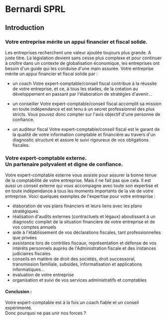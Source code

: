 # Bernardi SPRL

## Introduction

### Votre entreprise mérite un appui financier et fiscal solide.

Les entreprises recherchent une valeur ajoutée toujours plus grande. A juste titre.
La législation devient sans cesse plus complexe et pour continuer à croître dans un contexte de globalisation économique, les entreprises ont besoin d'un guide qui les conduise d'une main assurée.
Votre entreprise mérite un appui financier et fiscal solide par :

- un coach
  Votre expert-comptable/conseil fiscal contribue à la réussite de votre entreprise, et ce, à tous les stades, de la création au développement en passant par l'élaboration de stratégies d'avenir...

- un conseiller
  Votre expert-comptable/conseil fiscal accomplit sa mission en toute indépendance et est tenu à un secret professionnel des plus stricts. Vous pouvez donc compter sur l'avis objectif d'une personne de confiance.

- un auditeur fiscal
  Votre expert-comptable/conseil fiscal est le garant de la qualité de votre information comptable et financière au travers d'un diagnostic structuré et assure le suivi rigoureux de vos obligations fiscales.


### Votre expert-comptable externe.<br/>Un partenaire polyvalent et digne de confiance.

Votre expert-comptable externe vous assiste pour assurer la bonne tenue de la comptabilité de votre entreprise.
Mais il ne fait pas que cela. Il est aussi un conseil externe qui vous accompagne avec toute son expertise et en toute indépendance à tous les moments importants de la vie de votre entreprise.
Voici quelques exemples de l'expertise pour votre entreprise :

- élaboration de vos plans financiers et leurs liens avec les plans stratégiques
- réalisation d'audits externes (contractuels et légaux) aboutissant à un diagnostic complet de la situation financière de votre entreprise et de vos comptes annuels
- aide à l'établissement de vos déclarations fiscales, tant professionnelles que privées
- assistance lors de contrôles fiscaux, représentation et défense de vos intérêts personnels auprès de l'Administration fiscale et des instances judiciaires fiscales
- conseils en matière de droit des sociétés, droit successoral, transmission familiale, subsides, informatisation et applications informatiques...
- évaluation de votre entreprise
- organisation et suivi de vos services administratifs et comptables

#### Conclusion :

Votre expert-comptable est à la fois un coach fiable et un conseil expérimenté.<br/>Donc pourquoi ne pas unir nos forces ?
